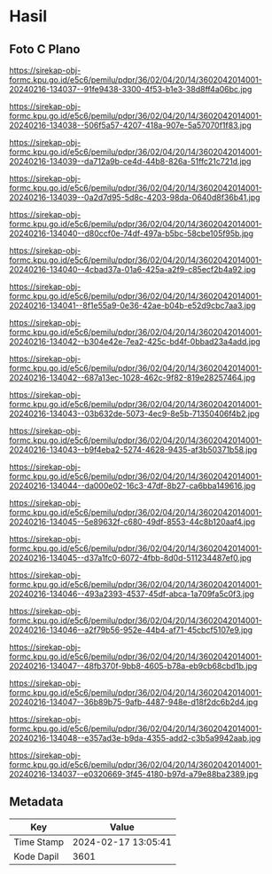 # Hasil

## Foto C Plano

https://sirekap-obj-formc.kpu.go.id/e5c6/pemilu/pdpr/36/02/04/20/14/3602042014001-20240216-134037--91fe9438-3300-4f53-b1e3-38d8ff4a06bc.jpg

https://sirekap-obj-formc.kpu.go.id/e5c6/pemilu/pdpr/36/02/04/20/14/3602042014001-20240216-134038--506f5a57-4207-418a-907e-5a57070f1f83.jpg

https://sirekap-obj-formc.kpu.go.id/e5c6/pemilu/pdpr/36/02/04/20/14/3602042014001-20240216-134039--da712a9b-ce4d-44b8-826a-51ffc21c721d.jpg

https://sirekap-obj-formc.kpu.go.id/e5c6/pemilu/pdpr/36/02/04/20/14/3602042014001-20240216-134039--0a2d7d95-5d8c-4203-98da-0640d8f36b41.jpg

https://sirekap-obj-formc.kpu.go.id/e5c6/pemilu/pdpr/36/02/04/20/14/3602042014001-20240216-134040--d80ccf0e-74df-497a-b5bc-58cbe105f95b.jpg

https://sirekap-obj-formc.kpu.go.id/e5c6/pemilu/pdpr/36/02/04/20/14/3602042014001-20240216-134040--4cbad37a-01a6-425a-a2f9-c85ecf2b4a92.jpg

https://sirekap-obj-formc.kpu.go.id/e5c6/pemilu/pdpr/36/02/04/20/14/3602042014001-20240216-134041--8f1e55a9-0e36-42ae-b04b-e52d9cbc7aa3.jpg

https://sirekap-obj-formc.kpu.go.id/e5c6/pemilu/pdpr/36/02/04/20/14/3602042014001-20240216-134042--b304e42e-7ea2-425c-bd4f-0bbad23a4add.jpg

https://sirekap-obj-formc.kpu.go.id/e5c6/pemilu/pdpr/36/02/04/20/14/3602042014001-20240216-134042--687a13ec-1028-462c-9f82-819e28257464.jpg

https://sirekap-obj-formc.kpu.go.id/e5c6/pemilu/pdpr/36/02/04/20/14/3602042014001-20240216-134043--03b632de-5073-4ec9-8e5b-71350406f4b2.jpg

https://sirekap-obj-formc.kpu.go.id/e5c6/pemilu/pdpr/36/02/04/20/14/3602042014001-20240216-134043--b9f4eba2-5274-4628-9435-af3b50371b58.jpg

https://sirekap-obj-formc.kpu.go.id/e5c6/pemilu/pdpr/36/02/04/20/14/3602042014001-20240216-134044--da000e02-16c3-47df-8b27-ca6bba149616.jpg

https://sirekap-obj-formc.kpu.go.id/e5c6/pemilu/pdpr/36/02/04/20/14/3602042014001-20240216-134045--5e89632f-c680-49df-8553-44c8b120aaf4.jpg

https://sirekap-obj-formc.kpu.go.id/e5c6/pemilu/pdpr/36/02/04/20/14/3602042014001-20240216-134045--d37a1fc0-6072-4fbb-8d0d-511234487ef0.jpg

https://sirekap-obj-formc.kpu.go.id/e5c6/pemilu/pdpr/36/02/04/20/14/3602042014001-20240216-134046--493a2393-4537-45df-abca-1a709fa5c0f3.jpg

https://sirekap-obj-formc.kpu.go.id/e5c6/pemilu/pdpr/36/02/04/20/14/3602042014001-20240216-134046--a2f79b56-952e-44b4-af71-45cbcf5107e9.jpg

https://sirekap-obj-formc.kpu.go.id/e5c6/pemilu/pdpr/36/02/04/20/14/3602042014001-20240216-134047--48fb370f-9bb8-4605-b78a-eb9cb68cbd1b.jpg

https://sirekap-obj-formc.kpu.go.id/e5c6/pemilu/pdpr/36/02/04/20/14/3602042014001-20240216-134047--36b89b75-9afb-4487-948e-d18f2dc6b2d4.jpg

https://sirekap-obj-formc.kpu.go.id/e5c6/pemilu/pdpr/36/02/04/20/14/3602042014001-20240216-134048--e357ad3e-b9da-4355-add2-c3b5a9942aab.jpg

https://sirekap-obj-formc.kpu.go.id/e5c6/pemilu/pdpr/36/02/04/20/14/3602042014001-20240216-134037--e0320669-3f45-4180-b97d-a79e88ba2389.jpg


## Metadata

| Key        | Value               |
| ---------- | ------------------- |
| Time Stamp | 2024-02-17 13:05:41 |
| Kode Dapil | 3601                |




